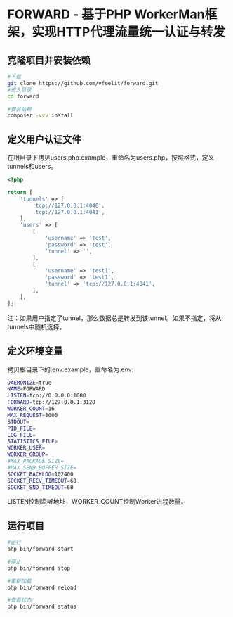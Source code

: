 # FORWARD - 基于PHP WorkerMan框架，实现HTTP代理流量统一认证与转发

## 克隆项目并安装依赖
```bash
#下载
git clone https://github.com/vfeelit/forward.git
#进入目录
cd forward

#安装依赖
composer -vvv install
```

## 定义用户认证文件
在根目录下拷贝users.php.example，重命名为users.php，按照格式，定义tunnels和users。
```php
<?php

return [
    'tunnels' => [
        'tcp://127.0.0.1:4040',
        'tcp://127.0.0.1:4041',
    ],
    'users' => [
        [
            'username' => 'test',
            'password' => 'test',
            'tunnel' => '',
        ],
        [
            'username' => 'test1',
            'password' => 'test1',
            'tunnel' => 'tcp://127.0.0.1:4041',
        ],
    ],
];
```
注：如果用户指定了tunnel，那么数据总是转发到该tunnel。如果不指定，将从tunnels中随机选择。

## 定义环境变量
拷贝根目录下的.env.example，重命名为.env:
```bash
DAEMONIZE=true
NAME=FORWARD
LISTEN=tcp://0.0.0.0:1080
FORWARD=tcp://127.0.0.1:3128
WORKER_COUNT=16
MAX_REQUEST=8000
STDOUT=
PID_FILE=
LOG_FILE=
STATISTICS_FILE=
WORKER_USER=
WORKER_GROUP=
#MAX_PACKAGE_SIZE=
#MAX_SEND_BUFFER_SIZE=
SOCKET_BACKLOG=102400
SOCKET_RECV_TIMEOUT=60
SOCKET_SND_TIMEOUT=60
```
LISTEN控制监听地址，WORKER_COUNT控制Worker进程数量。

## 运行项目
```bash
#运行
php bin/forward start

#停止
php bin/forward stop

#重新加载
php bin/forward reload

#查看状态
php bin/forward status
```



